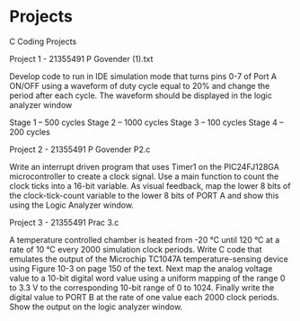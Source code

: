# Projects

C Coding Projects

Project 1 - 21355491 P Govender (1).txt

Develop code to run in IDE simulation mode that turns pins 0-7 of Port A ON/OFF using a waveform of duty cycle equal to 20% and change the period after each cycle. The waveform should be displayed in the logic analyzer window

Stage 1 – 500 cycles
Stage 2 – 1000 cycles
Stage 3 – 100 cycles
Stage 4 – 200 cycles

Project 2 - 21355491 P Govender P2.c

Write an interrupt driven program that uses Timer1 on the PIC24FJ128GA microcontroller to create a clock signal. Use a main function to count the clock ticks into a 16-bit variable. As visual feedback, map the lower 8 bits of the clock-tick-count variable to the lower 8 bits of PORT A and show this using the Logic Analyzer window.

Project 3 - 21355491 Prac 3.c

A temperature controlled chamber is heated from -20 °C until 120 °C at a rate of 10 °C every 2000 simulation clock periods. Write C code that emulates the output of the Microchip TC1047A temperature-sensing device using Figure 10-3 on page 150 of the text. Next map the analog voltage value to a 10-bit digital word value using a uniform mapping of the range 0 to 3.3 V to the corresponding 10-bit range of 0 to 1024. Finally write the digital value to PORT B at the rate of one value each 2000 clock periods. Show the output on the logic analyzer window.
